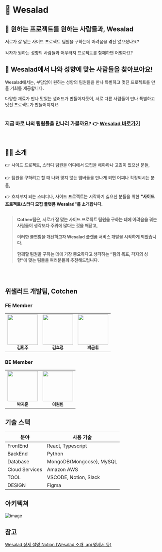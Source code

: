 # 🥗 Wesalad 
## 🙌 원하는 프로젝트를 원하는 사람들과, Wesalad
서로가 잘 맞는 사이드 프로젝트 팀원을 구하는데 어려움을 겪진 않으셨나요?<br /> <br />
각자가 원하는 성향의 사람들과 어우러져 프로젝트를 함께하면 어떨까요? 
##  🙌 Wesalad에서 나와 성향에 맞는 사람들을 찾아보아요! 
Wesalad에서는, 부담없이 원하는 성향의 팀원들을 만나 특별하고 멋진 프로젝트를 만들 기회를 제공합니다. 

다양한 재료가 만나 맛있는 샐러드가 만들어지듯이, 서로 다른 사람들이 만나 특별하고 멋진 프로젝트가 만들어지지요.
<br/> <br/> 
### 지금 바로 나의 팀원들을 만나러 가볼까요? 👉 <a href ="https://wesalad.net/" target ="_blank">**Wesalad 바로가기** </a> 
<br />

## 👩‍🏫 소개 
👉 사이드 프로젝트, 스터디 팀원을 어디에서 모집을 해야하나 고민이 있으신 분들, <br /><br />👉 팀원을 구하려고 할 때 나와 맞지 않는 멤버들을 만나게 되면 어쩌나 걱정되시는 분들, <br /><br />👉 흐지부지 되는 스터디나, 사이드 프로젝트는 시작하기 싫으신 분들을 위한 **"사이드 프로젝트/스터디 모집 플랫폼 Wesalad"를 소개합니다.** <br /><br />

> **Cothen팀은, 서로가 잘 맞는 사이드 프로젝트 팀원을 구하는 데에 어려움을 겪는 사람들이 생각보다 주위에 많다는 것을 깨닫고,** <br /><br /> **이러한 불편함을 개선하고자 Wesalad 플랫폼 서비스 개발을 시작하게 되었습니다.** <br /> <br />**함께할 팀원을 구하는 데에 가장 중요하다고 생각하는 “팀의 목표, 각자의 성향”에 맞는 팀들을 여러분들께 추천해드립니다.**</div>


<br /> <br />


## 위샐러드 개발팀, Cotchen

### FE Member

<table>
  <tr>
     <td align="center">
      <a href="https://github.com/minju1009"
        ><img
          src="https://avatars.githubusercontent.com/minju1009"
          width="100px;"
          alt=""
        /><br /><sub><b>김민주</b></sub></a
      ><br />
    </td>
    <td align="center">
      <a href="https://github.com/hyodduru"
        ><img
          src="https://avatars.githubusercontent.com/hyodduru"
          width="100px;"
          alt=""
        /><br /><sub><b>김효정</b></sub></a
      ><br />
    </td>
      <td align="center">
      <a href="https://github.com/geuni620"
        ><img
          src="https://avatars.githubusercontent.com/geuni620"
          width="100px;"
          alt=""
        /><br /><sub><b>박근휘</b></sub></a
      ><br />
    </td>
  </tr>
</table>

### BE Member

<table>
  <tr>
    <td align="center">
      <a href="https://github.com/angrybirdpark"
        ><img
          src="https://avatars.githubusercontent.com/angrybirdpark"
          width="100px;"
          alt=""
        /><br /><sub><b>박지훈</b></sub></a
      ><br />
    </td>
    <td align="center">
      <a href="https://github.com/onbin97"
        ><img
          src="https://avatars.githubusercontent.com/onbin97"
          width="100px;"
          alt=""
        /><br /><sub><b>이원빈</b></sub></a
      ><br />
    </td>

  </tr>
</table>


## 기술 스택 

| 분야           | 사용 기술                       
| -------------- | ------------------------------- | 
| FrontEnd       | React, Typescript               |
| BackEnd        | Python                          |
| Database       | MongoDB(Mongoose), MySQL        |
| Cloud Services | Amazon AWS                      |
| TOOL           | VSCODE, Notion, Slack           |
| DESIGN         | Figma                           |

## 아키텍쳐 
![image](https://user-images.githubusercontent.com/90507720/185732961-13d65364-5449-463c-a8a2-0015c1681c8a.png)




## 참고
<a href = "https://wesalad.notion.site/wesalad/wesalad-3be7e3b6f66d468f8ebaee6d489a87da" target ="_blank">Wesalad 상세 설명 Notion (Wesalad 소개, api 명세서 등)</a>
